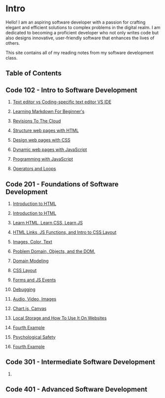 # Intro

Hello! I am an aspiring software developer with a passion for crafting elegant and efficient solutions to complex problems in the digital realm.   I am dedicated to becoming a proficient developer who not only writes code but also designs innovative, user-friendly software that enhances the lives of others.

This site contains all of my reading notes from my software development class.

## Table of Contents

## Code 102 - Intro to Software Development

1. [Text editor vs Coding-specific text editor VS IDE](code-102/class-01.md)

2. [Learning Markdown For Beginner's](code-102/class-02.md)

3. [Revisions To The Cloud](code-102/class-03.md)

4. [Structure web pages with HTML](code-102/class-04.md)

5. [Design web pages with CSS](code-102/class-05.md)

6. [Dynamic web pages with JavaScript](code-102/class-06.md)

7. [Programming with JavaScript](code-102/class-07.md)

8. [Operators and Loops](code-102/class-08.md)

## Code 201 - Foundations of Software Development

1. [Introduction to HTML](code-201/class-01.md)

2. [Introduction to HTML](code-201/class-02.md)

3. [Learn HTML, Learn CSS, Learn JS](code-201/class-03.md)

4. [HTML Links, JS Functions, and Intro to CSS Layout](code-201/class-04.md)

5. [Images, Color, Text](code-201/class-05.md)

6. [Problem Domain, Objects, and the DOM.](code-201/class-06.md)

7. [Domain Modeling](code-201/class-07.md)

8. [CSS Layout](code-201/class-08.md)

9. [Forms and JS Events](code-201/class-09.md)

10. [Debugging](code-201/class-10.md)

11. [Audio, Video, Images](code-201/class-11.md)

12. [Chart.js, Canvas](code-201/class-12.md)

13. [Local Storage and How To Use It On Websites](code-201/class-13.md)

14. [Fourth Example](code-201/class-14a.md)

14. [Psychological Safety](code-201/class-14b.md)

15. [Fourth Example](code-201/class-15.md)

## Code 301 - Intermediate Software Development

1. [](code-301/class-01.md)


## Code 401 - Advanced Software Development
